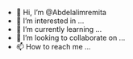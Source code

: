 - 👋 Hi, I’m @Abdelalimremita
- 👀 I’m interested in ...
- 🌱 I’m currently learning ...
- 💞️ I’m looking to collaborate on ...
- 📫 How to reach me ...

<!---
Abdelalimremita/Abdelalimremita is a ✨ special ✨ repository because its `README.md` (this file) appears on your GitHub profile.
You can click the Preview link to take a look at your changes.
--->
